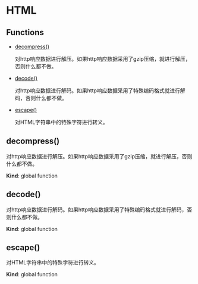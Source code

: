 # HTML

## Functions

- [decompress()](#decompress)

  对http响应数据进行解压。如果http响应数据采用了gzip压缩，就进行解压，否则什么都不做。

- [decode()](#decode)

  对http响应数据进行解码。如果http响应数据采用了特殊编码格式就进行解码，否则什么都不做。

- [escape()](#escape)

  对HTML字符串中的特殊字符进行转义。

<a name="decompress"></a>

## decompress()

对http响应数据进行解压。如果http响应数据采用了gzip压缩，就进行解压，否则什么都不做。

**Kind**: global function   <a name="decode"></a>

## decode()

对http响应数据进行解码。如果http响应数据采用了特殊编码格式就进行解码，否则什么都不做。

**Kind**: global function   <a name="escape"></a>

## escape()

对HTML字符串中的特殊字符进行转义。

**Kind**: global function  